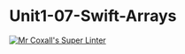 # Unit1-07-Swift-Arrays
[![Mr Coxall's Super Linter](https://github.com/ICS4U-Programming-AdrijanV/Unit1-07-Swift-Arrays/workflows/Mr%20Coxall's%20Super%20Linter/badge.svg)](https://github.com/ICS4U-Programming-AdrijanV/Unit1-07-Swift-Arrays/actions/)
